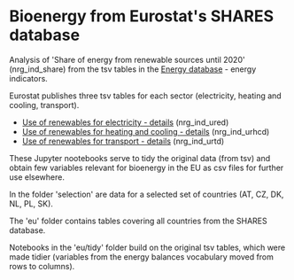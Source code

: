 # Bioenergy from Eurostat's SHARES database

Analysis of 'Share of energy from renewable sources until 2020' (nrg_ind_share) from the tsv tables in the [Energy database](https://ec.europa.eu/eurostat/web/energy/data/database) - energy indicators.

Eurostat publishes three tsv tables for each sector (electricity, heating and cooling, transport).
* [Use of renewables for electricity - details](https://ec.europa.eu/eurostat/estat-navtree-portlet-prod/BulkDownloadListing?file=data/nrg_ind_ured.tsv.gz) (nrg_ind_ured)
* [Use of renewables for heating and cooling - details](https://ec.europa.eu/eurostat/estat-navtree-portlet-prod/BulkDownloadListing?file=data/nrg_ind_urhcd.tsv.gz) (nrg_ind_urhcd)
* [Use of renewables for transport - details](https://ec.europa.eu/eurostat/estat-navtree-portlet-prod/BulkDownloadListing?file=data/nrg_ind_urtd.tsv.gz) (nrg_ind_urtd)

These Jupyter nootebooks serve to tidy the original data (from tsv) and obtain few variables relevant for bioenergy in the EU as csv files for further use elsewhere.

In the folder 'selection' are data for a selected set of countries (AT, CZ, DK, NL, PL, SK). 

The 'eu' folder contains tables covering all countries from the SHARES database. 

Notebooks in the 'eu/tidy' folder build on the original tsv tables, which were made tidier (variables from the energy balances vocabulary moved from rows to columns).
